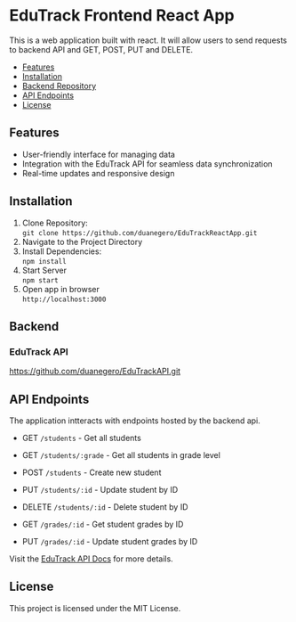 # EduTrack Frontend React App

This is a web application built with react. It will allow users to send requests to backend API and GET, POST, PUT and DELETE.

- [Features](#features)
- [Installation](#installation)
- [Backend Repository](#backend)
- [API Endpoints](#api-endpoints)
- [License](#license)

## Features

- User-friendly interface for managing data
- Integration with the EduTrack API for seamless data synchronization
- Real-time updates and responsive design

## Installation

1. Clone Repository:<br>
   `git clone https://github.com/duanegero/EduTrackReactApp.git`
2. Navigate to the Project Directory
3. Install Dependencies:<br>
   `npm install`
4. Start Server<br>
   `npm start`
5. Open app in browser<br>
   `http://localhost:3000`

## Backend

### EduTrack API

https://github.com/duanegero/EduTrackAPI.git

## API Endpoints

The application intteracts with endpoints hosted by the backend api.

- GET `/students` - Get all students
- GET `/students/:grade` - Get all students in grade level
- POST `/students` - Create new student
- PUT `/students/:id` - Update student by ID
- DELETE `/students/:id` - Delete student by ID

- GET `/grades/:id` - Get student grades by ID
- PUT `/grades/:id` - Update student grades by ID

Visit the [EduTrack API Docs](https://github.com/duanegero/EduTrackAPI.git) for more details.

## License

This project is licensed under the MIT License.
